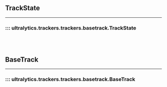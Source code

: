 ## TrackState
---
### ::: ultralytics.trackers.trackers.basetrack.TrackState
<br><br>

## BaseTrack
---
### ::: ultralytics.trackers.trackers.basetrack.BaseTrack
<br><br>
